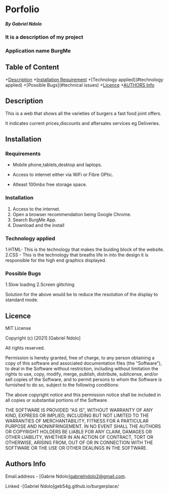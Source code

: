  # Porfolio
 
 ##### By Gabriel Ndolo
 
 ### It is a description of my project
 
 ### Application name BurgMe
 
 ## Table of Content
 
 +[Description](#description)
 +[Installation Requirement](#Installation)
 +[Technology applied](#technology applied)
 +[Possible Bugs](#technical issues)
 +[Licence](licence)
 +[AUTHORS Info](author-Info)
 
 ## Description
 
 This is  a web that shows all the varieties of burgers a fast food joint offers.
 
 It indicates current prices,discounts and aftersales services eg Deliveries.
 
 
 ## Installation
 
 ### Requirements
 
 + Mobile phone,tablets,desktop and laptops.

 + Access to internet either via WiFi or Fibre OPtic.

 + Atleast 100mbs free storage space.
 
 ### Installation

 1. Access to the internet.
 2. Open a browser recommendation being Google Chrome.
 3. Search BurgMe App.
 4. Download and the install
 
 ### Technology applied
 
 1.HTML- This is the technology that makes the buiding block of the website.
 2.CSS - This is the technology that breaths life in into the design it is responsible for the high end graphics displayed. 
 
 ### Possible Bugs
 
 1.Slow loading
 2.Screen glitching
 
 Solution for the above would be to reduce the resolution of the display to standard mode.
 
 ## Licence
 
 MIT License
 
 Copyright (c) [2021] [Gabriel Ndolo]
 
 All rights reserved.

Permission is hereby granted, free of charge, to any person obtaining a copy
of this software and associated documentation files (the "Software"), to deal
in the Software without restriction, including without limitation the rights
to use, copy, modify, merge, publish, distribute, sublicense, and/or sell
copies of the Software, and to permit persons to whom the Software is
furnished to do so, subject to the following conditions:

The above copyright notice and this permission notice shall be included in all
copies or substantial portions of the Software.

THE SOFTWARE IS PROVIDED "AS IS", WITHOUT WARRANTY OF ANY KIND, EXPRESS OR
IMPLIED, INCLUDING BUT NOT LIMITED TO THE WARRANTIES OF MERCHANTABILITY,
FITNESS FOR A PARTICULAR PURPOSE AND NONINFRINGEMENT. IN NO EVENT SHALL THE
AUTHORS OR COPYRIGHT HOLDERS BE LIABLE FOR ANY CLAIM, DAMAGES OR OTHER
LIABILITY, WHETHER IN AN ACTION OF CONTRACT, TORT OR OTHERWISE, ARISING FROM,
OUT OF OR IN CONNECTION WITH THE SOFTWARE OR THE USE OR OTHER DEALINGS IN THE
SOFTWARE.
 
 ## Authors Info
 Email.address - [Gabrie Ndolo]gabrielndolo2@gmail.com.
 
 Linked -[Gabriel Ndolo]geb54g.github.io/burgerplace/
 

